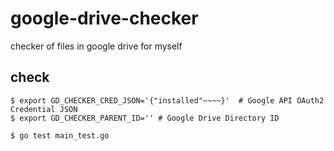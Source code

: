 # google-drive-checker

checker of files in google drive for myself

## check

```
$ export GD_CHECKER_CRED_JSON='{"installed"~~~~}'  # Google API OAuth2 Credential JSON
$ export GD_CHECKER_PARENT_ID='' # Google Drive Directory ID

$ go test main_test.go
```